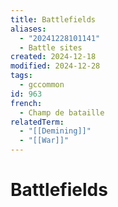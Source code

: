 ```yaml
---
title: Battlefields
aliases:
  - "20241228101141"
  - Battle sites
created: 2024-12-18
modified: 2024-12-28
tags:
  - gccommon
id: 963
french:
  - Champ de bataille
relatedTerm:
  - "[[Demining]]"
  - "[[War]]"
---
```

# Battlefields
